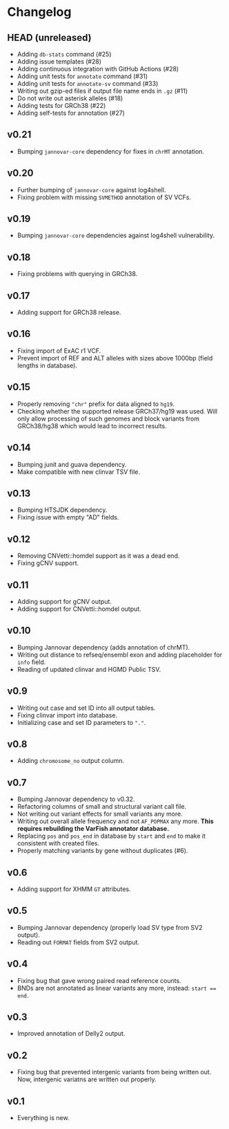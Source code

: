 # Changelog

## HEAD (unreleased)

- Adding `db-stats` command (#25)
- Adding issue templates (#28)
- Adding continuous integration with GitHub Actions (#28)
- Adding unit tests for `annotate` command (#31)
- Adding unit tests for `annotate-sv` command (#33)
- Writing out gzip-ed files if output file name ends in `.gz` (#11)
- Do not write out asterisk alleles (#18)
- Adding tests for GRCh38 (#22)
- Adding self-tests for annotation (#27)

## v0.21

- Bumping `jannovar-core` dependency for fixes in `chrMT` annotation.

## v0.20

- Further bumping of `jannovar-core` against log4shell.
- Fixing problem with missing `SVMETHOD` annotation of SV VCFs.

## v0.19

- Bumping `jannovar-core` dependencies against log4shell vulnerability.

## v0.18

- Fixing problems with querying in GRCh38.

## v0.17

- Adding support for GRCh38 release.

## v0.16

- Fixing import of ExAC r1 VCF.
- Prevent import of REF and ALT alleles with sizes above 1000bp (field lengths in database).

## v0.15

- Properly removing ``"chr"`` prefix for data aligned to `hg19`.
- Checking whether the supported release GRCh37/hg19 was used.
  Will only allow processing of such genomes and block variants from GRCh38/hg38 which would lead to incorrect results.

## v0.14

- Bumping junit and guava dependency.
- Make compatible with new clinvar TSV file.

## v0.13

- Bumping HTSJDK dependency.
- Fixing issue with empty "AD" fields.

## v0.12

- Removing CNVetti::homdel support as it was a dead end.
- Fixing gCNV support.

## v0.11

- Adding support for gCNV output.
- Adding support for CNVetti::homdel output.

## v0.10

- Bumping Jannovar dependency (adds annotation of chrMT).
- Writing out distance to refseq/ensembl exon and adding placeholder for `info` field.
- Reading of updated clinvar and HGMD Public TSV.

## v0.9

- Writing out case and set ID into all output tables.
- Fixing clinvar import into database.
- Initializing case and set ID parameters to `"."`.

## v0.8

- Adding `chromosome_no` output column.

## v0.7

- Bumping Jannovar dependency to v0.32.
- Refactoring columns of small and structural variant call file.
- Not writing out variant effects for small variants any more.
- Writing out overall allele frequency and not `AF_POPMAX` any more.
  **This requires rebuilding the VarFish annotator database.**
- Replacing `pos` and `pos_end` in database by `start` and `end` to make it consistent with created files.
- Properly matching variants by gene without duplicates (#6).

## v0.6

- Adding support for XHMM `GT` attributes.

## v0.5

- Bumping Jannovar dependency (properly load SV type from SV2 output).
- Reading out `FORMAT` fields from SV2 output.

## v0.4

- Fixing bug that gave wrong paired read reference counts.
- BNDs are not annotated as linear variants any more, instead: `start == end`.

## v0.3

- Improved annotation of Delly2 output.

## v0.2

- Fixing bug that prevented intergenic variants from being written out.
  Now, intergenic variatns are written out properly.

## v0.1

- Everything is new.
